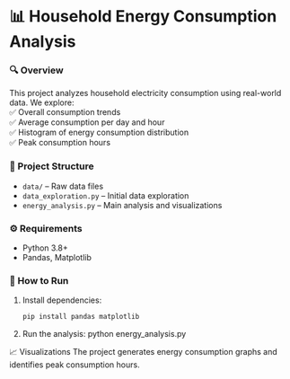 # 📊 Household Energy Consumption Analysis  

### 🔍 Overview  
This project analyzes household electricity consumption using real-world data. We explore:  
✅ Overall consumption trends  
✅ Average consumption per day and hour  
✅ Histogram of energy consumption distribution  
✅ Peak consumption hours  

### 📂 Project Structure  
- `data/` – Raw data files  
- `data_exploration.py` – Initial data exploration  
- `energy_analysis.py` – Main analysis and visualizations  

### ⚙️ Requirements  
- Python 3.8+  
- Pandas, Matplotlib  

### 🚀 How to Run  
1. Install dependencies:  
   ```sh
   pip install pandas matplotlib
2. Run the analysis:
   python energy_analysis.py

📈 Visualizations
The project generates energy consumption graphs and identifies peak consumption hours.

